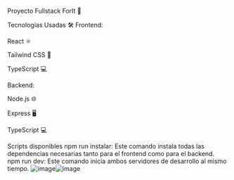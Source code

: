 Proyecto Fullstack ForIt 🚀

Tecnologías Usadas 🛠️
Frontend:

React ⚛️

Tailwind CSS 🎨

TypeScript 💻

Backend:

Node.js 🌐

Express 🖥️

TypeScript 💻


Scripts disponibles
npm run instalar: Este comando instala todas las dependencias necesarias tanto para el frontend como para el backend.
npm run dev: Este comando inicia ambos servidores de desarrollo al mismo tiempo.
![image](https://github.com/user-attachments/assets/6ef8bc6d-668e-4802-aede-222bdbc38f9a)![image](https://github.com/user-attachments/assets/dc05db53-65b5-4f1d-9bbc-dfe08f5536b2)

